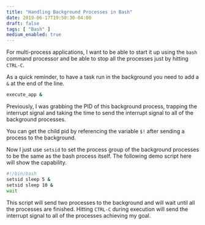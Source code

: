 ```yaml
---
title: "Handling Background Processes in Bash"
date: 2019-06-17T19:50:30-04:00
draft: false
tags: [ "Bash" ]
medium_enabled: true
---
```


For multi-process applications, I want to be able to start it up using the `bash` command processor and be able to stop all the processes just by hitting `CTRL-C`.

As a quick reminder, to have a task run in the background you need to add a `&` at the end of the line.

```bash
execute_app &
```

Previously, I was grabbing the PID of this background process, trapping the interrupt signal and taking the time to send the interrupt signal to all of the background processes.

You can get the child pid by referencing the variable `$!` after sending a process to the background.

Now I just use `setsid` to set the process group of the background processes to be the same as the bash process itself.  The following demo script here will show the capability.

```bash
#!/bin/bash
setsid sleep 5 &
setsid sleep 10 &
wait
```

This script will send two processes to the background and will wait until all the processes are finished. Hitting `CTRL-C` during execution will send the interrupt signal to all of the processes achieving my goal.
